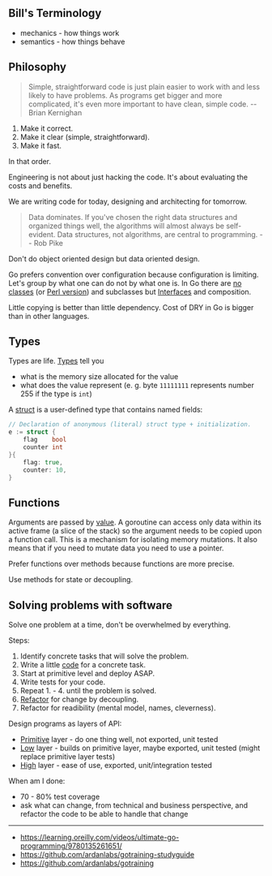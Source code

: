 ## Bill's Terminology

* mechanics - how things work
* semantics - how things behave

## Philosophy

> Simple, straightforward code is just plain easier to work with and less likely to have problems. As programs get bigger and more complicated, it's even more important to have clean, simple code. -- Brian Kernighan

1. Make it correct.
2. Make it clear (simple, straightforward).
3. Make it fast.

In that order.

Engineering is not about just hacking the code. It's about evaluating the costs and benefits.

We are writing code for today, designing and architecting for tomorrow.

> Data dominates. If you've chosen the right data structures and organized things well, the algorithms will almost always be self-evident. Data structures, not algorithms, are central to programming. -- Rob Pike

Don't do object oriented design but data oriented design.

Go prefers convention over configuration because configuration is limiting. Let's group by what one can do not by what one is. In Go there are [no classes](https://github.com/ardanlabs/gotraining-studyguide/blob/master/go/design/grouping_types_1.go) (or [Perl version](https://github.com/jreisinger?tab=repositories&q=animal)) and subclasses but [Interfaces](https://github.com/ardanlabs/gotraining-studyguide/blob/master/go/design/grouping_types_2.go) and composition.

Little copying is better than little dependency. Cost of DRY in Go is bigger than in other languages.

## Types

Types are life. [Types](https://play.golang.org/p/24H4L7Gofrz) tell you

* what is the memory size allocated for the value
* what does the value represent (e. g. byte `11111111` represents number 255 if the type is `int`)

A [struct](https://play.golang.org/p/Av0NOh_cu_K) is a user-defined type that contains named fields:

```go
// Declaration of anonymous (literal) struct type + initialization.
e := struct {
	flag    bool
	counter int
}{
	flag: true,
	counter: 10,
}
```

## Functions

Arguments are passed by [value](https://play.golang.org/p/LoFTsgS3BUQ). A goroutine can access only data within its active frame (a slice of the stack) so the argument needs to be copied upon a function call. This is a mechanism for isolating memory mutations. It also means that if you need to mutate data you need to use a pointer.

Prefer functions over methods because functions are more precise.

Use methods for state or decoupling.

## Solving problems with software

Solve one problem at a time, don't be overwhelmed by everything.

Steps:

1. Identify concrete tasks that will solve the problem.
2. Write a little [code](https://github.com/ardanlabs/gotraining/blob/master/topics/go/design/composition/decoupling/example1/example1.go) for a concrete task.
3. Start at primitive level and deploy ASAP.
4. Write tests for your code.
5. Repeat 1. - 4. until the problem is solved.
6. [Refactor](https://github.com/ardanlabs/gotraining/tree/master/topics/go/design/composition/decoupling) for change by decoupling.
7. Refactor for readibility (mental model, names, cleverness).

Design programs as layers of API:

* [Primitive](https://github.com/ardanlabs/gotraining-studyguide/blob/master/go/design/decoupling_1.go#L66-#L102) layer - do one thing well, not exported, unit tested
* [Low](https://github.com/ardanlabs/gotraining-studyguide/blob/master/go/design/decoupling_1.go#L104-#L147) layer - builds on primitive layer, maybe exported, unit tested (might replace primitive layer tests)
* [High](https://github.com/ardanlabs/gotraining-studyguide/blob/master/go/design/decoupling_1.go#L149-#L166) layer - ease of use, exported, unit/integration tested 

When am I done:

* 70 - 80% test coverage
* ask what can change, from technical and business perspective, and refactor the code to be able to handle that change

---

* https://learning.oreilly.com/videos/ultimate-go-programming/9780135261651/
* https://github.com/ardanlabs/gotraining-studyguide
* https://github.com/ardanlabs/gotraining
